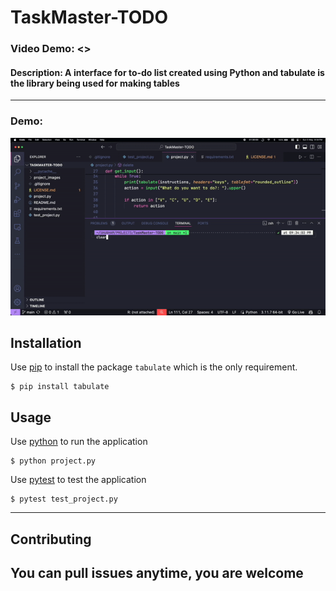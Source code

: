 # TaskMaster-TODO
### Video Demo:  <>

#### Description: A interface for to-do list created using Python and tabulate is the library being used for making tables
---
### Demo:


![project-img](./project_images/project-gif.gif)

## Installation

Use [pip](https://pip.pypa.io/en/stable/) to install the package `tabulate` which is the only requirement.

```
$ pip install tabulate
```

## Usage

Use [python](https://www.python.org/) to run the application
```
$ python project.py
```


Use [pytest](https://docs.pytest.org/en/7.2.x/) to test the application


```
$ pytest test_project.py
```

---

## Contributing

You can pull issues anytime, you are welcome
---
